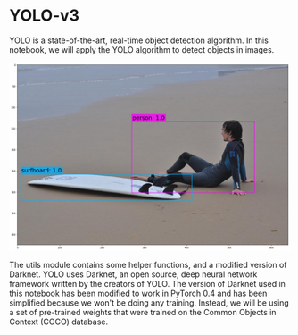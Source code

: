 # YOLO-v3

YOLO is a state-of-the-art, real-time object detection algorithm. In this notebook, we will apply the YOLO algorithm to detect objects in images.

<img src = "images/yolo.png"/>

The utils module contains some helper functions, and a modified version of Darknet. YOLO uses Darknet, an open source, deep neural network framework written by the creators of YOLO. The version of Darknet used in this notebook has been modified to work in PyTorch 0.4 and has been simplified because we won't be doing any training. Instead, we will be using a set of pre-trained weights that were trained on the Common Objects in Context (COCO) database.
